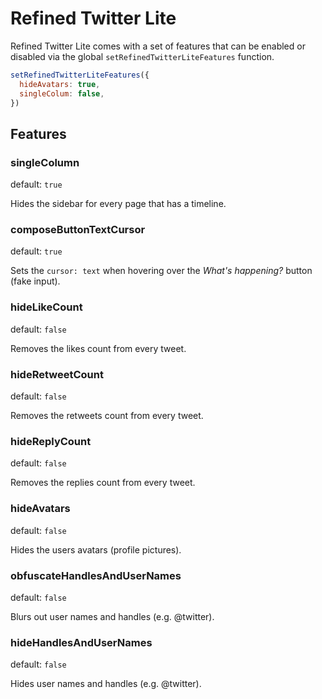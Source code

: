 # Refined Twitter Lite

Refined Twitter Lite comes with a set of features that can be enabled or disabled via the global `setRefinedTwitterLiteFeatures` function.

```js
setRefinedTwitterLiteFeatures({
  hideAvatars: true,
  singleColum: false,
})
```

## Features

### singleColumn

default: `true`

Hides the sidebar for every page that has a timeline.

### composeButtonTextCursor

default: `true`

Sets the `cursor: text` when hovering over the _What's happening?_ button (fake input).

### hideLikeCount

default: `false`

Removes the likes count from every tweet.

### hideRetweetCount

default: `false`

Removes the retweets count from every tweet.

### hideReplyCount

default: `false`

Removes the replies count from every tweet.

### hideAvatars

default: `false`

Hides the users avatars (profile pictures).

### obfuscateHandlesAndUserNames

default: `false`

Blurs out user names and handles (e.g. @twitter).

### hideHandlesAndUserNames

default: `false`

Hides user names and handles (e.g. @twitter).
